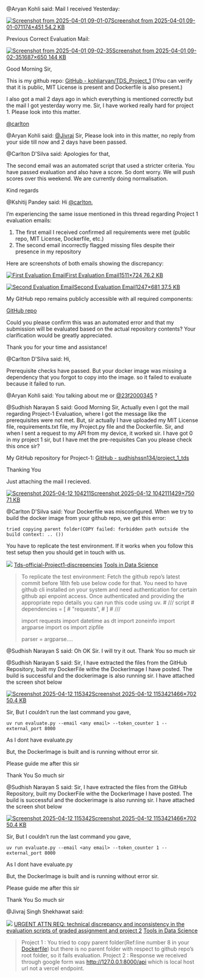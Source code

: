 @Aryan Kohli said: Mail I received Yesterday:  

[![Screenshot from 2025-04-01 09-01-07](https://europe1.discourse-cdn.com/flex013/uploads/iitm/optimized/3X/f/0/f001f7be7e533353ac4526f1cf9d82d4211ea6e1_2_690x265.png)Screenshot from 2025\-04\-01 09\-01\-071174×451 54\.2 KB](https://europe1.discourse-cdn.com/flex013/uploads/iitm/original/3X/f/0/f001f7be7e533353ac4526f1cf9d82d4211ea6e1.png "Screenshot from 2025-04-01 09-01-07")


Previous Correct Evaluation Mail:  

[![Screenshot from 2025-04-01 09-02-35](https://europe1.discourse-cdn.com/flex013/uploads/iitm/optimized/3X/6/b/6bb4d7ba36bee2297d141e76bff49f40efe201ef_2_690x265.png)Screenshot from 2025\-04\-01 09\-02\-351687×650 144 KB](https://europe1.discourse-cdn.com/flex013/uploads/iitm/original/3X/6/b/6bb4d7ba36bee2297d141e76bff49f40efe201ef.png "Screenshot from 2025-04-01 09-02-35")


Good Morning Sir,


This is my github repo: [GitHub \- kohliaryan/TDS\_Project\_1](https://github.com/kohliaryan/TDS_Project_1) ()You can verify that it is public, MIT License is present and Dockerfile is also present.)


I also got a mail 2 days ago in which everything is mentioned correctly but the mail I got yesterday worry me. Sir, I have worked really hard for project 1\. Please look into this matter.  

[@carlton](/u/carlton)


@Aryan Kohli said: [@Jivraj](/u/jivraj) Sir, Please look into in this matter, no reply from your side till now and 2 days have been passed.


@Carlton D'Silva said: Apologies for that,


The second email was an automated script that used a stricter criteria. You have passed evaluation and also have a score. So dont worry. We will push scores over this weekend. We are currently doing normalisation.


Kind regards


@Kshitij Pandey said: Hi [@carlton](/u/carlton),


I’m experiencing the same issue mentioned in this thread regarding Project 1 evaluation emails:


1. The first email I received confirmed all requirements were met (public repo, MIT License, Dockerfile, etc.)
2. The second email incorrectly flagged missing files despite their presence in my repository


Here are screenshots of both emails showing the discrepancy:


[![First Evaluation Email](https://europe1.discourse-cdn.com/flex013/uploads/iitm/optimized/3X/a/b/ab6e90977d3a9f6e9a01fd75e236dcbef7834623_2_690x330.png)First Evaluation Email1511×724 76\.2 KB](https://europe1.discourse-cdn.com/flex013/uploads/iitm/original/3X/a/b/ab6e90977d3a9f6e9a01fd75e236dcbef7834623.png "First Evaluation Email")  

[![Second Evaluation Email](https://europe1.discourse-cdn.com/flex013/uploads/iitm/optimized/3X/e/6/e658099edcddd2b1b01d88e400b0f0439aa2fd2e_2_690x376.png)Second Evaluation Email1247×681 37\.5 KB](https://europe1.discourse-cdn.com/flex013/uploads/iitm/original/3X/e/6/e658099edcddd2b1b01d88e400b0f0439aa2fd2e.png "Second Evaluation Email")


My GitHub repo remains publicly accessible with all required components:  

[GitHub repo](https://github.com/23f2000345/TDS_final)


Could you please confirm this was an automated error and that my submission will be evaluated based on the actual repository contents? Your clarification would be greatly appreciated.


Thank you for your time and assistance!


@Carlton D'Silva said: Hi,


Prerequisite checks have passed. But your docker image was missing a dependency that you forgot to copy into the image. so it failed to evaluate because it failed to run.


@Aryan Kohli said: You talking about me or [@23f2000345](/u/23f2000345) ?


@Sudhish Narayan S said: Good Morning Sir, Actually even I got the mail regarding Project\-1 Evaluation, where I got the message like the prerequisites were not met. But, sir actually I have uploaded my MIT License file, requirements.txt file, my Project.py file and the Dockerfile. Sir, and when I sent a request to my API from my device, it worked sir. I have got 0 in my project 1 sir, but I have met the pre\-requisites Can you please check this once sir?


My GitHub repository for Project\-1: [GitHub \- sudhishssn134/project\_1\_tds](https://github.com/sudhishssn134/project_1_tds)


Thanking You


Just attaching the mail I recieved.  

[![Screenshot 2025-04-12 104211](https://europe1.discourse-cdn.com/flex013/uploads/iitm/optimized/3X/a/7/a77330c5ca74ed0246bc22e4321710554cd27866_2_690x362.png)Screenshot 2025\-04\-12 1042111429×750 71 KB](https://europe1.discourse-cdn.com/flex013/uploads/iitm/original/3X/a/7/a77330c5ca74ed0246bc22e4321710554cd27866.png "Screenshot 2025-04-12 104211")


@Carlton D'Silva said: Your Dockerfile was misconfigured. When we try to build the docker image from your github repo, we get this error:


`tried copying parent folder(COPY failed: forbidden path outside the build context: .. ())`


You have to replicate the test environment. If it works when you follow this test setup then you should get in touch with us.




![](https://dub1.discourse-cdn.com/flex013/user_avatar/discourse.onlinedegree.iitm.ac.in/carlton/48/56317_2.png)
[Tds\-official\-Project1\-discrepencies](https://discourse.onlinedegree.iitm.ac.in/t/tds-official-project1-discrepencies/171141/316) [Tools in Data Science](/c/courses/tds-kb/34)


> To replicate the test environment: 
> Fetch the github repo’s latest commit before 18th feb use below code for that. You need to have github cli installed on your system and need authentication for certain github api enpoint access. Once authenticated and providing the appropriate repo details you can run this code using uv. 
> \# /// script
> \# dependencies \= \[
> \# "requests",
> \# ]
> \# ///
> 
> import requests
> import datetime as dt
> import zoneinfo
> import argparse
> import os
> import zipfile
> 
> parser \= argparse.…




@Sudhish Narayan S said: Oh OK Sir. I will try it out. Thank You so much sir


@Sudhish Narayan S said: Sir, I have extracted the files from the GitHub Repository, built my DockerFile withe the DockerImage I have posted. The build is successful and the dockerimage is also running sir. I have attached the screen shot below  

[![Screenshot 2025-04-12 115342](https://europe1.discourse-cdn.com/flex013/uploads/iitm/original/3X/5/f/5f58734cfd90a7011b3effca56b9023d51b773c0.png)Screenshot 2025\-04\-12 1153421466×702 50\.4 KB](https://europe1.discourse-cdn.com/flex013/uploads/iitm/original/3X/5/f/5f58734cfd90a7011b3effca56b9023d51b773c0.png "Screenshot 2025-04-12 115342")


Sir, But I couldn’t run the last command you gave,



```
uv run evaluate.py --email <any email> --token_counter 1 --external_port 8000

```

As I dont have evaluate.py


But, the DockerImage is built and is running without error sir.  

Please guide me after this sir  

Thank You So much sir


@Sudhish Narayan S said: Sir, I have extracted the files from the GitHub Repository, built my DockerFile withe the DockerImage I have posted. The build is successful and the dockerimage is also running sir. I have attached the screen shot below


[![Screenshot 2025-04-12 115342](https://europe1.discourse-cdn.com/flex013/uploads/iitm/original/3X/5/f/5f58734cfd90a7011b3effca56b9023d51b773c0.png)Screenshot 2025\-04\-12 1153421466×702 50\.4 KB](https://europe1.discourse-cdn.com/flex013/uploads/iitm/original/3X/5/f/5f58734cfd90a7011b3effca56b9023d51b773c0.png "Screenshot 2025-04-12 115342")


Sir, But I couldn’t run the last command you gave,



```
uv run evaluate.py --email <any email> --token_counter 1 --external_port 8000

```

As I dont have evaluate.py


But, the DockerImage is built and is running without error sir.  

Please guide me after this sir  

Thank You So much sir


@Jivraj Singh Shekhawat said: 


![](https://avatars.discourse-cdn.com/v4/letter/j/b9bd4f/48.png)
[URGENT ATTN REQ: technical discrepancy and inconsistency in the evaluation scripts of graded assignment and project 2](https://discourse.onlinedegree.iitm.ac.in/t/urgent-attn-req-technical-discrepancy-and-inconsistency-in-the-evaluation-scripts-of-graded-assignment-and-project-2/173172/32) [Tools in Data Science](/c/courses/tds-kb/34)


> Project 1 : You tried to copy parent folder(Ref:line number 8 in your [Dockerfile](https://github.com/sudhishssn134/project_1_tds/blob/main/Dockerfile)) but there is no parent folder with respect to github repo’s root folder, so it fails evaluation. 
> Project 2 : Response we received through google form was [http://127\.0\.0\.1:8000/api](http://127.0.0.1:8000/api) which is local host url not a vercel endpoint.



